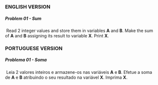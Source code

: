 ### ENGLISH VERSION

##### Problem 01 - Sum

​		Read 2 integer values and store them in variables **A** and **B**. Make the sum of **A** and **B** assigning its result to variable **X**. Print **X**.





### PORTUGUESE VERSION

##### Problema 01 - Soma

​		Leia 2 valores inteiros e armazene-os nas variáveis **A** e **B**. Efetue a soma de **A** e **B** atribuindo o seu resultado na variável **X**. Imprima **X**.